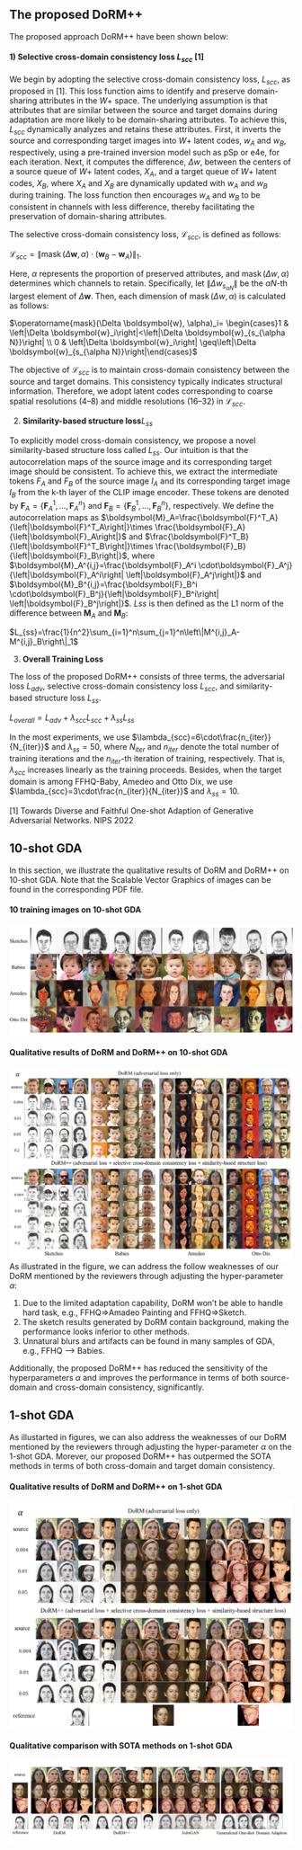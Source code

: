 ## The proposed DoRM++

The proposed approach DoRM++ have been shown below:

#### 1) Selective cross-domain consistency loss $L_{scc}$ [1]

We begin by adopting the selective cross-domain consistency loss, $L_{scc}$, as proposed in [1]. This loss function aims to identify and preserve domain-sharing attributes in the $W+$ space. The underlying assumption is that attributes that are similar between the source and target domains during adaptation are more likely to be domain-sharing attributes. To achieve this, $L_{scc}$ dynamically analyzes and retains these attributes. First, it inverts the source and corresponding target images into $W+$ latent codes, $w_A$ and $w_B$, respectively, using a pre-trained inversion model such as pSp or e4e, for each iteration. Next, it computes the difference, $\Delta w$, between the centers of a source queue of $W+$ latent codes, $X_A$, and a target queue of $W+$ latent codes, $X_B$, where $X_A$ and $X_B$ are dynamically updated with $w_A$ and $w_B$ during training. The loss function then encourages $w_A$ and $w_B$ to be consistent in channels with less difference, thereby facilitating the preservation of domain-sharing attributes. 

The selective cross-domain consistency loss, $\mathcal{L}_{scc}$, is defined as follows:

$\mathcal{L}_{s c c}=\left\|\operatorname{mask}(\Delta \boldsymbol{w}, \alpha) \cdot\left(\boldsymbol{w}_B-\boldsymbol{w}_A\right)\right\|_1$.

Here, $\alpha$ represents the proportion of preserved attributes, and $\operatorname{mask}(\Delta {w}, \alpha)$ determines which channels to retain. Specifically, let $\left\|\Delta {w}_{s_{\alpha N}}\right\|$ be the $\alpha N$-th largest element of $\Delta \boldsymbol{w}$. Then, each dimension of $\operatorname{mask}(\Delta {w}, \alpha)$ is calculated as follows:

$\operatorname{mask}(\Delta \boldsymbol{w}, \alpha)_i= \begin{cases}1 & \left|\Delta \boldsymbol{w}_i\right|<\left|\Delta \boldsymbol{w}_{s_{\alpha N}}\right| \\ 0 & \left|\Delta \boldsymbol{w}_i\right| \geq\left|\Delta \boldsymbol{w}_{s_{\alpha N}}\right|\end{cases}$

The objective of $\mathcal{L}_{scc}$ is to maintain cross-domain consistency between the source and target domains. This consistency typically indicates structural information. Therefore, we adopt latent codes corresponding to coarse spatial resolutions (4–8) and middle resolutions (16–32) in $\mathcal{L}_{scc}$.

2) $\textbf{Similarity-based structure loss} L_{ss}$

To explicitly model cross-domain consistency, we propose a novel similarity-based structure loss called $L_{ss}$. Our intuition is that the autocorrelation maps of the source image and its corresponding target image should be consistent. To achieve this, we extract the intermediate tokens $F_A$ and $F_B$ of the source image $I_A$ and its corresponding target image $I_B$ from the k-th layer of the CLIP image encoder. These tokens are denoted by $\boldsymbol{F}_A=\left\{\boldsymbol{F}_A^1, \ldots, \boldsymbol{F}_A^n\right\}$ and $\boldsymbol{F}_B=\left\{\boldsymbol{F}_B^1, \ldots, \boldsymbol{F}_B^n\right\}$, respectively. We define the autocorrelation maps as $\boldsymbol{M}_A=\frac{\boldsymbol{F}^T_A}{\left|\boldsymbol{F}^T_A\right|}\times \frac{\boldsymbol{F}_A}{\left|\boldsymbol{F}_A\right|}$ and $\frac{\boldsymbol{F}^T_B}{\left|\boldsymbol{F}^T_B\right|}\times \frac{\boldsymbol{F}_B}{\left|\boldsymbol{F}_B\right|}$, where $\boldsymbol{M}_A^{i,j}=\frac{\boldsymbol{F}_A^i \cdot\boldsymbol{F}_A^j}{\left|\boldsymbol{F}_A^i\right| \left|\boldsymbol{F}_A^j\right|}$ and $\boldsymbol{M}_B^{i,j}=\frac{\boldsymbol{F}_B^i \cdot\boldsymbol{F}_B^j}{\left|\boldsymbol{F}_B^i\right| \left|\boldsymbol{F}_B^j\right|}$. $L{ss}$ is then defined as the L1 norm of the difference between $\boldsymbol{M}_A$ and $\boldsymbol{M}_B$:


$L_{ss}=\frac{1}{n^2}\sum_{i=1}^n\sum_{j=1}^n\left\|M^{i,j}_A-M^{i,j}_B\right\|_1$

3) $\textbf{Overall Training Loss}$

The loss of the proposed DoRM++ consists of three terms, the adversarial loss $L_{adv}$, selective cross-domain consistency loss $L_{scc}$, and similarity-based structure loss $L_{ss}$.

$L_{overall}=L_{adv}+\lambda_{scc} L_{scc}+\lambda_{ss}L_{ss}$

In the most experiments, we use $\lambda_{scc}=6\cdot\frac{n_{iter}}{N_{iter}}$ and $\lambda_{ss}=50$, where $N_{iter}$ and $n_{iter}$ denote the total number of training iterations and the $n_{iter}$-th iteration of training, respectively. That is, $\lambda_{scc}$ increases linearly as the training proceeds. Besides, when the target domain is among FFHQ-Baby, Amedeo and Otto Dix, we use $\lambda_{scc}=3\cdot\frac{n_{iter}}{N_{iter}}$ and $\lambda_{ss}=10$.



[1] Towards Diverse and Faithful One-shot Adaption of Generative Adversarial Networks. NIPS 2022


## 10-shot GDA
In this section, we illustrate the qualitative results of DoRM and DoRM++ on 10-shot GDA. Note that the Scalable Vector Graphics of images can be found in the corresponding PDF file.

#### 10 training images on 10-shot GDA

![10-shot target images](c0de5f4fc55896de3bce5ad00ba18d8.jpg)

#### Qualitative results of DoRM and DoRM++ on 10-shot GDA

![10-shot results](da45241ee98439b5187794041b98be3.jpg)
As illustrated in the figure, we can address the follow weaknesses of our DoRM mentioned by the reviewers through adjusting the hyper-parameter $\alpha$:

1. Due to the limited adaptation capability, DoRM won’t be able to handle hard task, e.g., FFHQ=>Amadeo Painting and FFHQ=>Sketch.
2. The sketch results generated by DoRM contain background, making the performance looks inferior to other methods.
3. Unnatural blurs and artifacts can be found in many samples of GDA, e.g., FFHQ --> Babies.

Additionally, the proposed DoRM++ has reduced the sensitivity of the hyperparameters $\alpha$ and improves the performance in terms of both source-domain and cross-domain consistency, significantly.

## 1-shot GDA
As illustarted in figures, we can also address the weaknesses of our DoRM mentioned by the reviewers through adjusting the hyper-parameter $\alpha$ on the 1-shot GDA. Morever, our proposed DoRM++ has outpermed the SOTA methods in terms of both cross-domain and target domain consistency.

#### Qualitative results of DoRM and DoRM++ on 1-shot GDA

![10-shot results](55ab63006a60591f66e2f0217ed5f85.jpg)


#### Qualitative comparison with SOTA methods on 1-shot GDA

![10-shot results](ac30edbc9e770d5e66c76214665a1e9.jpg)
